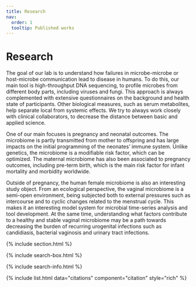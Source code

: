 ```yaml
---
title: Research
nav:
  order: 1
  tooltip: Published works
---
```


# <i class="fas fa-microscope"></i>Research
The goal of our lab is to understand how failures in microbe-microbe or host-microbe communication lead to disease in humans. To do this, our main tool is high-throughput DNA sequencing, to profile microbes from different body parts, including viruses and fungi. This approach is always complemented with extensive questionnaires on the background and health state of participants. Other biological measures, such as serum metabolites, help separate local from systemic effects. We try to always work closely with clinical collaborators, to decrease the distance between basic and applied science.

One of our main focuses is pregnancy and neonatal outcomes. The microbiome is partly transmitted from mother to offspring and has large impacts on the initial programming of the neonates’ immune system. Unlike genetics, the microbiome is a modifiable risk factor, which can be optimized. The maternal microbiome has also been associated to pregnancy outcomes, including pre-term birth, which is the main risk factor for infant mortality and morbidity worldwide.

Outside of pregnancy, the human female microbiome is also an interesting study object. From an ecological perspective, the vaginal microbiome is a semi-open environment, being subjected both to external pressures such as intercourse and to cyclic changes related to the menstrual cycle. This makes it an interesting model system for microbial time-series analysis and tool development. At the same time, understanding what factors contribute to a healthy and stable vaginal microbiome may be a path towards decreasing the burden of recurring urogenital infections such as candidiasis, bacterial vaginosis and urinary tract infections.

{% include section.html %}

{% include search-box.html %}

{% include search-info.html %}

{% include list.html data="citations" component="citation" style="rich" %}
